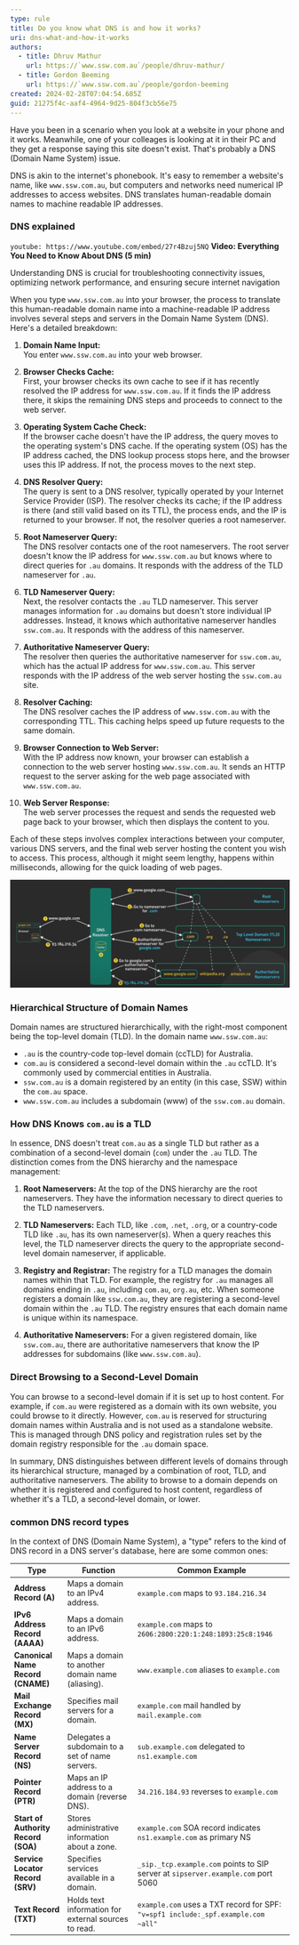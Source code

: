 ```yaml
---
type: rule
title: Do you know what DNS is and how it works?
uri: dns-what-and-how-it-works
authors:
  - title: Dhruv Mathur
    url: https://`www.ssw.com.au`/people/dhruv-mathur/
  - title: Gordon Beeming
    url: https://`www.ssw.com.au`/people/gordon-beeming
created: 2024-02-28T07:04:54.685Z
guid: 21275f4c-aaf4-4964-9d25-804f3cb56e75
---
```


Have you been in a scenario when you look at a website in your phone and it works. Meanwhile, one of your colleages is looking at it in their PC and they get a response saying this site doesn't exist. That's probably a DNS (Domain Name System) issue.

DNS is akin to the internet's phonebook. It's easy to remember a website's name, like `www.ssw.com.au`, but computers and networks need numerical IP addresses to access websites. DNS translates human-readable domain names to machine readable IP addresses.

<!--endintro-->

### DNS explained

`youtube: https://www.youtube.com/embed/27r4Bzuj5NQ`
**Video: Everything You Need to Know About DNS (5 min)**
        
Understanding DNS is crucial for troubleshooting connectivity issues, optimizing network performance, and ensuring secure internet navigation

When you type `www.ssw.com.au` into your browser, the process to translate this human-readable domain name into a machine-readable IP address involves several steps and servers in the Domain Name System (DNS). Here's a detailed breakdown:

1. **Domain Name Input:**\
You enter `www.ssw.com.au` into your web browser.

1. **Browser Checks Cache:**\
First, your browser checks its own cache to see if it has recently resolved the IP address for `www.ssw.com.au`. If it finds the IP address there, it skips the remaining DNS steps and proceeds to connect to the web server.

1. **Operating System Cache Check:**\
If the browser cache doesn't have the IP address, the query moves to the operating system's DNS cache. If the operating system (OS) has the IP address cached, the DNS lookup process stops here, and the browser uses this IP address. If not, the process moves to the next step.

1. **DNS Resolver Query:**\
The query is sent to a DNS resolver, typically operated by your Internet Service Provider (ISP). The resolver checks its cache; if the IP address is there (and still valid based on its TTL), the process ends, and the IP is returned to your browser. If not, the resolver queries a root nameserver.

1. **Root Nameserver Query:**\
The DNS resolver contacts one of the root nameservers. The root server doesn't know the IP address for `www.ssw.com.au` but knows where to direct queries for `.au` domains. It responds with the address of the TLD nameserver for `.au`.

1. **TLD Nameserver Query:**\
Next, the resolver contacts the `.au` TLD nameserver. This server manages information for `.au` domains but doesn't store individual IP addresses. Instead, it knows which authoritative nameserver handles `ssw.com.au`. It responds with the address of this nameserver.

1. **Authoritative Nameserver Query:**\
The resolver then queries the authoritative nameserver for `ssw.com.au`, which has the actual IP address for `www.ssw.com.au`. This server responds with the IP address of the web server hosting the `ssw.com.au` site.

1. **Resolver Caching:**\
The DNS resolver caches the IP address of `www.ssw.com.au` with the corresponding TTL. This caching helps speed up future requests to the same domain.

1. **Browser Connection to Web Server:**\
With the IP address now known, your browser can establish a connection to the web server hosting `www.ssw.com.au`. It sends an HTTP request to the server asking for the web page associated with `www.ssw.com.au`.

1. **Web Server Response:**\
The web server processes the request and sends the requested web page back to your browser, which then displays the content to you.

Each of these steps involves complex interactions between your computer, various DNS servers, and the final web server hosting the content you wish to access. This process, although it might seem lengthy, happens within milliseconds, allowing for the quick loading of web pages.

![Figure: DNS - finding the correct authoritative nameserver.](DNS-how-it-works.png)

### Hierarchical Structure of Domain Names

Domain names are structured hierarchically, with the right-most component being the top-level domain (TLD). In the domain name `www.ssw.com.au`:

- `.au` is the country-code top-level domain (ccTLD) for Australia.
- `com.au` is considered a second-level domain within the `.au` ccTLD. It's commonly used by commercial entities in Australia.
- `ssw.com.au` is a domain registered by an entity (in this case, SSW) within the `com.au` space.
- `www.ssw.com.au` includes a subdomain (www) of the `ssw.com.au` domain.


### How DNS Knows `com.au` is a TLD

In essence, DNS doesn't treat `com.au` as a single TLD but rather as a combination of a second-level domain (`com`) under the `.au` TLD. The distinction comes from the DNS hierarchy and the namespace management:

1. **Root Nameservers:** At the top of the DNS hierarchy are the root nameservers. They have the information necessary to direct queries to the TLD nameservers.

1. **TLD Nameservers:** Each TLD, like `.com`, `.net`, `.org`, or a country-code TLD like `.au`, has its own nameserver(s). When a query reaches this level, the TLD nameserver directs the query to the appropriate second-level domain nameserver, if applicable.

1. **Registry and Registrar:** The registry for a TLD manages the domain names within that TLD. For example, the registry for `.au` manages all domains ending in `.au`, including `com.au`, `org.au`, etc. When someone registers a domain like `ssw.com.au`, they are registering a second-level domain within the `.au` TLD. The registry ensures that each domain name is unique within its namespace.

1. **Authoritative Nameservers:** For a given registered domain, like `ssw.com.au`, there are authoritative nameservers that know the IP addresses for subdomains (like `www.ssw.com.au`).

### Direct Browsing to a Second-Level Domain

You can browse to a second-level domain if it is set up to host content. For example, if `com.au` were registered as a domain with its own website, you could browse to it directly. However, `com.au` is reserved for structuring domain names within Australia and is not used as a standalone website. This is managed through DNS policy and registration rules set by the domain registry responsible for the `.au` domain space.

In summary, DNS distinguishes between different levels of domains through its hierarchical structure, managed by a combination of root, TLD, and authoritative nameservers. The ability to browse to a domain depends on whether it is registered and configured to host content, regardless of whether it's a TLD, a second-level domain, or lower.

### common DNS record types

In the context of DNS (Domain Name System), a "type" refers to the kind of DNS record in a DNS server's database, here are some common ones:

| Type                                  | Function                                                   | Common Example                                   |
|---------------------------------------|------------------------------------------------------------|--------------------------------------------------|
| **Address Record (A)**                | Maps a domain to an IPv4 address.                          | `example.com` maps to `93.184.216.34`            |
| **IPv6 Address Record (AAAA)**        | Maps a domain to an IPv6 address.                          | `example.com` maps to `2606:2800:220:1:248:1893:25c8:1946` |
| **Canonical Name Record (CNAME)**     | Maps a domain to another domain name (aliasing).           | `www.example.com` aliases to `example.com`       |
| **Mail Exchange Record (MX)**         | Specifies mail servers for a domain.                       | `example.com` mail handled by `mail.example.com` |
| **Name Server Record (NS)**           | Delegates a subdomain to a set of name servers.            | `sub.example.com` delegated to `ns1.example.com` |
| **Pointer Record (PTR)**              | Maps an IP address to a domain (reverse DNS).              | `34.216.184.93` reverses to `example.com`        |
| **Start of Authority Record (SOA)**   | Stores administrative information about a zone.            | `example.com` SOA record indicates `ns1.example.com` as primary NS |
| **Service Locator Record (SRV)**      | Specifies services available in a domain.                  | `_sip._tcp.example.com` points to SIP server at `sipserver.example.com` port 5060 |
| **Text Record (TXT)**                 | Holds text information for external sources to read.       | `example.com` uses a TXT record for SPF: `"v=spf1 include:_spf.example.com ~all"` |
